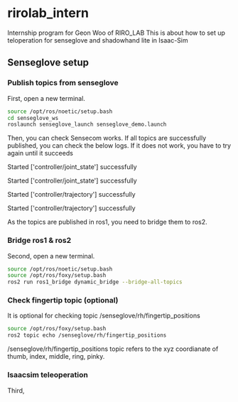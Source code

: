 # rirolab_intern
Internship program for Geon Woo of RIRO_LAB
This is about how to set up teloperation for senseglove and shadowhand lite in Isaac-Sim



## Senseglove setup

### Publish topics from senseglove
First, open a new terminal.

```bash
source /opt/ros/noetic/setup.bash
cd senseglove_ws
roslaunch senseglove_launch senseglove_demo.launch
```

Then, you can check Sensecom works. If all topics are successfully published, you can check the below logs. If it does not work, you have to try again until it succeeds

Started ['controller/joint_state'] successfully

Started ['controller/joint_state'] successfully

Started ['controller/trajectory'] successfully

Started ['controller/trajectory'] successfully

As the topics are published in ros1, you need to bridge them to ros2.

### Bridge ros1 & ros2
Second, open a new terminal.

```bash
source /opt/ros/noetic/setup.bash
source /opt/ros/foxy/setup.bash
ros2 run ros1_bridge dynamic_bridge --bridge-all-topics
```

### Check fingertip topic (optional)
It is optional for checking topic /senseglove/rh/fingertip_positions

```bash
source /opt/ros/foxy/setup.bash
ros2 topic echo /senseglove/rh/fingertip_positions
```

/senseglove/rh/fingertip_positions topic refers to the xyz coordianate of thumb, index, middle, ring, pinky.

### Isaacsim teleoperation 
Third, 

